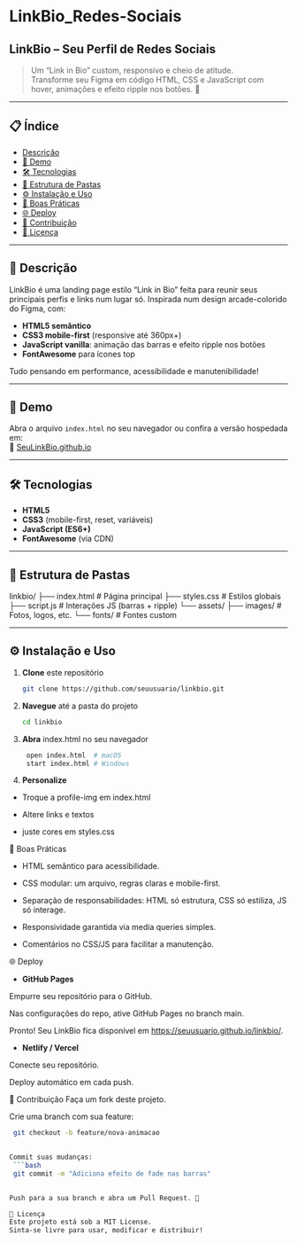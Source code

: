 # LinkBio_Redes-Sociais
## LinkBio – Seu Perfil de Redes Sociais

> Um “Link in Bio” custom, responsivo e cheio de atitude.  
> Transforme seu Figma em código HTML, CSS e JavaScript com hover, animações e efeito ripple nos botões. 🚀

---

## 📋 Índice

- [Descrição](#descrição)  
- [🚀 Demo](#demo)  
- [🛠 Tecnologias](#tecnologias)  
- [📂 Estrutura de Pastas](#estrutura-de-pastas)  
- [⚙️ Instalação e Uso](#instalação-e-uso)  
- [🎯 Boas Práticas](#boas-práticas)  
- [🌐 Deploy](#deploy)  
- [🤝 Contribuição](#contribuição)  
- [📄 Licença](#licença)  

---

## 📝 Descrição

LinkBio é uma landing page estilo “Link in Bio” feita para reunir seus principais perfis e links num lugar só. Inspirada num design arcade-colorido do Figma, com:

- **HTML5 semântico**  
- **CSS3 mobile-first** (responsive até 360px+)  
- **JavaScript vanilla**: animação das barras e efeito ripple nos botões  
- **FontAwesome** para ícones top  

Tudo pensando em performance, acessibilidade e manutenibilidade!

---

## 🚀 Demo

Abra o arquivo `index.html` no seu navegador ou confira a versão hospedada em:  
🔗 [SeuLinkBio.github.io](https://seulinkbio.github.io)

---

## 🛠 Tecnologias

- **HTML5**  
- **CSS3** (mobile-first, reset, variáveis)  
- **JavaScript (ES6+)**  
- **FontAwesome** (via CDN)  

---

## 📂 Estrutura de Pastas

linkbio/ ├── index.html # Página principal ├── styles.css # Estilos globais ├── script.js # Interações JS (barras + ripple) └── assets/ ├── images/ # Fotos, logos, etc. └── fonts/ # Fontes custom

---

## ⚙️ Instalação e Uso

1. **Clone** este repositório  
   ```bash
   git clone https://github.com/seuusuario/linkbio.git

2. **Navegue** até a pasta do projeto
     ```bash
     cd linkbio
  
3. **Abra** index.html no seu navegador
    ```bash
     open index.html  # macOS
     start index.html # Windows
 
5. **Personalize**

* Troque a profile-img em index.html

* Altere links e textos

* juste cores em styles.css

🎯 Boas Práticas
* HTML semântico para acessibilidade.

* CSS modular: um arquivo, regras claras e mobile-first.

* Separação de responsabilidades: HTML só estrutura, CSS só estiliza, JS só interage.

* Responsividade garantida via media queries simples.

* Comentários no CSS/JS para facilitar a manutenção.

🌐 Deploy
* **GitHub Pages**

Empurre seu repositório para o GitHub.

Nas configurações do repo, ative GitHub Pages no branch main.

Pronto! Seu LinkBio fica disponível em https://seuusuario.github.io/linkbio/.

* **Netlify / Vercel**

Conecte seu repositório.

Deploy automático em cada push.

🤝 Contribuição
Faça um fork deste projeto.

Crie uma branch com sua feature:
   ```bash
    git checkout -b feature/nova-animacao
     

Commit suas mudanças:
    ```bash
    git commit -m "Adiciona efeito de fade nas barras"
      

Push para a sua branch e abra um Pull Request. 🚀

📄 Licença
Este projeto está sob a MIT License.
Sinta-se livre para usar, modificar e distribuir!


